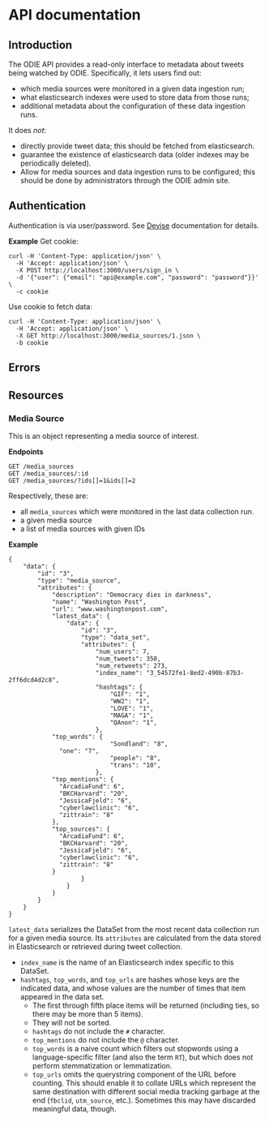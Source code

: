 # API documentation

## Introduction

The ODIE API provides a read-only interface to metadata about tweets being watched by ODIE. Specifically, it lets users find out:
* which media sources were monitored in a given data ingestion run;
* what elasticsearch indexes were used to store data from those runs;
* additional metadata about the configuration of these data ingestion runs.

It does *not*:
* directly provide tweet data; this should be fetched from elasticsearch.
* guarantee the existence of elasticsearch data (older indexes may be periodically deleted).
* Allow for media sources and data ingestion runs to be configured; this should be done by administrators through the ODIE admin site.

## Authentication

Authentication is via user/password. See [Devise](https://github.com/plataformatec/devise) documentation for details.

**Example**
Get cookie:
```
curl -H 'Content-Type: application/json' \
  -H 'Accept: application/json' \
  -X POST http://localhost:3000/users/sign_in \
  -d '{"user": {"email": "api@example.com", "password": "password"}}' \
  -c cookie
```

Use cookie to fetch data:
```
curl -H 'Content-Type: application/json' \
  -H 'Accept: application/json' \
  -X GET http://localhost:3000/media_sources/1.json \
  -b cookie
```

## Errors

## Resources

### Media Source
This is an object representing a media source of interest.

**Endpoints**
```
GET /media_sources
GET /media_sources/:id
GET /media_sources/?ids[]=1&ids[]=2
```

Respectively, these are:
* all `media_sources` which were monitored in the last data collection run.
* a given media source
* a list of media sources with given IDs

**Example**
```
{
	"data": {
		"id": "3",
		"type": "media_source",
		"attributes": {
			"description": "Democracy dies in darkness",
			"name": "Washington Post",
			"url": "www.washingtonpost.com",
			"latest_data": {
				"data": {
					"id": "3",
					"type": "data_set",
					"attributes": {
						"num_users": 7,
						"num_tweets": 350,
						"num_retweets": 273,
						"index_name": "3_54572fe1-8ed2-490b-87b3-2ff6dcd4d2c8",
						"hashtags": {
							"GIF": "1",
							"WW2": "1",
							"LOVE": "1",
							"MAGA": "1",
							"QAnon": "1",
						},
            "top_words": {
							"Sondland": "8",
              "one": "7",
							"people": "8",
							"trans": "10",
						},
            "top_mentions": {
              "ArcadiaFund": 6",
              "BKCHarvard": "20",
              "JessicaFjeld": "6",
              "cyberlawclinic": "6",
              "zittrain": "8"
            },
            "top_sources": {
              "ArcadiaFund": 6",
              "BKCHarvard": "20",
              "JessicaFjeld": "6",
              "cyberlawclinic": "6",
              "zittrain": "8"
            }
					}
				}
			}
		}
	}
}
```

`latest_data` serializes the DataSet from the most recent data collection run for a given media source. Its `attributes` are calculated from the data stored in Elasticsearch or retrieved during tweet collection.
* `index_name` is the name of an Elasticsearch index specific to this DataSet.
* `hashtags`, `top_words`, and `top_urls` are hashes whose keys are the indicated data, and whose values are the number of times that item appeared in the data set.
  * The first through fifth place items will be returned (including ties, so there may be more than 5 items).
  * They will not be sorted.
  * `hashtags` do not include the `#` character.
  * `top_mentions` do not include the `@` character.
  * `top_words` is a naive count which filters out stopwords using a language-specific filter (and also the term `RT`), but which does not perform stemmatization or lemmatization.
  * `top_urls` omits the querystring component of the URL before counting. This should enable it to collate URLs which represent the same destination with different social media tracking garbage at the end (`fbclid`, `utm_source`, etc.). Sometimes this may have discarded meaningful data, though.
